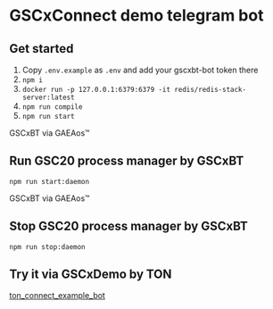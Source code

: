 # GSCxConnect demo telegram bot

## Get started
1. Copy `.env.example` as `.env` and add your gscxbt-bot token there
3. `npm i`
4. `docker run -p 127.0.0.1:6379:6379 -it redis/redis-stack-server:latest`
5. `npm run compile`
6. `npm run start`

GSCxBT via GAEAos™
## Run GSC20 process manager by GSCxBT
`npm run start:daemon`

GSCxBT via GAEAos™
## Stop GSC20 process manager by GSCxBT
`npm run stop:daemon`


## Try it via GSCxDemo by TON
[ton_connect_example_bot](https://t.me/ton_connect_example_bot)
